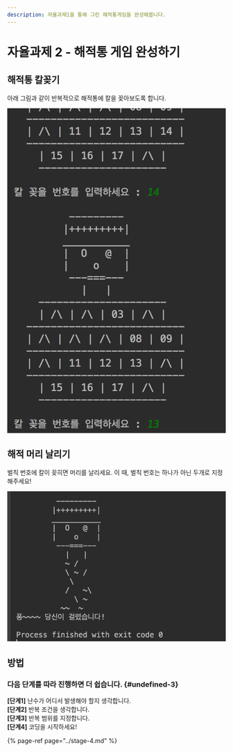 ```yaml
---
description: 자율과제1을 통해 그린 해적통게임을 완성해봅니다.
---
```


# 자율과제 2 - 해적통 게임 완성하기

## 해적통 칼꽂기

아래 그림과 같이 반복적으로 해적통에 칼을 꽂아보도록 합니다.

![&#xCE7C;&#xAF42;&#xD78C; &#xD574;&#xC801;&#xD1B5;](../../.gitbook/assets/image%20%2818%29.png)

## 해적 머리 날리기

벌칙 번호에 칼이 꽂히면 머리를 날리세요. 이 때, 벌칙 번호는 하나가 아닌 두개로 지정해주세요!

![&#xAC78;&#xB9B0; &#xBAA8;&#xC2B5;](../../.gitbook/assets/image%20%2828%29.png)

## 방법  

### **다음** **단계를** **따라** **진행하면** **더** **쉽습니다.** {#undefined-3}

**\[단계1\]** 난수가 어디서 발생해야 할지 생각합니다.  
**\[단계2\]** 반복 조건을 생각합니다.  
**\[단계3\]** 반복 범위를 지정합니다.   
**\[단계4\]** 코딩을 시작하세요!

{% page-ref page="../stage-4.md" %}

